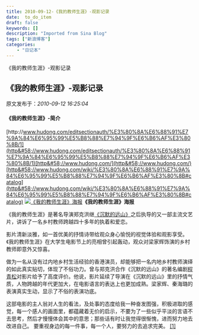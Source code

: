 ```yaml
---
title: 2010-09-12-《我的教师生涯》-观影记录
date:  to_do_item
draft: false
keywords: []
description: "Imported from Sina Blog"
tags: ["新浪博客"]
categories: 
    - "日记本"
---
```

《我的教师生涯》-观影记录
## 《我的教师生涯》-观影记录

 原文发布于：*2010-09-12 16:25:04*

#### 《我的教师生涯》-简介
[http&#58;//www.hudong.com/editsectionauth/%E3%80%8A%E6%88%91%E7%9A%84%E6%95%99%E5%B8%88%E7%94%9F%E6%B6%AF%E3%80%8B/1](http&#58;//www.hudong.com/editsectionauth/%E3%80%8A%E6%88%91%E7%9A%84%E6%95%99%E5%B8%88%E7%94%9F%E6%B6%AF%E3%80%8B/1)[http&#58;//www.hudong.com/](http&#58;//www.hudong.com/)[http&#58;//www.hudong.com/wiki/%E3%80%8A%E6%88%91%E7%9A%84%E6%95%99%E5%B8%88%E7%94%9F%E6%B6%AF%E3%80%8B#catalog](http&#58;//www.hudong.com/wiki/%E3%80%8A%E6%88%91%E7%9A%84%E6%95%99%E5%B8%88%E7%94%9F%E6%B6%AF%E3%80%8B#catalog)
[![《我的教师生涯》海报](http&#58;//a3.att.hudong.com/53/74/01300000167299127832747160918_s.jpg)](http&#58;//tupian.hudong.com/a3_53_74_01300000167299127832747160918_jpg.html)**《我的教师生涯》海报**

《我的教师生涯》是著名导演郑克洪继[《沉默的远山》](http&#58;//www.hudong.com/wiki/%E3%80%8A%E6%B2%89%E9%BB%98%E7%9A%84%E8%BF%9C%E5%B1%B1%E3%80%8B)之后执导的又一部主流文艺片，讲诉了一名乡村教师跨越四十多年的执着和爱恋。

影片清新淡雅，如一首优美的抒情诗带给观众身心愉悦的视觉体验和观影享受。《我的教师生涯》在大学生电影节上的亮相曾引起轰动，观众对梁家辉饰演的乡村教师即意外又惊喜。

做为一名从没有过内地乡村生活经验的香港演员，却能够把一名内地乡村教师演绎的如此真实贴切，体现了不俗功力。曾与郑克洪合作《沉默的远山》的著名编剧[程青松](http&#58;//www.hudong.com/wiki/%E7%A8%8B%E9%9D%92%E6%9D%BE)对影片给予了高度评价。他说，影片延续了导演在《沉默的远山》里的抒情气质，人物跨越的年代更加大，在电影语言的表达上也更加成熟。梁家辉、秦海璐的表演真实生动，显示了不俗的表演功底。

这部电影的主人翁对人生的看法，及处事的态度给我一种奋发图强，积极进取的感觉，每一个感人的画面里，都蕴藏着无价的启示，不要为了一些似乎平淡的言语不去思考，然后才慢慢体会其中的意思；那些话有时让我觉得很惭愧，进而努力地去改进自己。
要重视身边的每一件事，每一个人，要努力的去追求完美。 [
[1]](http&#58;//www.hudong.com/wiki/%E3%80%8A%E6%88%91%E7%9A%84%E6%95%99%E5%B8%88%E7%94%9F%E6%B6%AF%E3%80%8B#hdtop_1)


